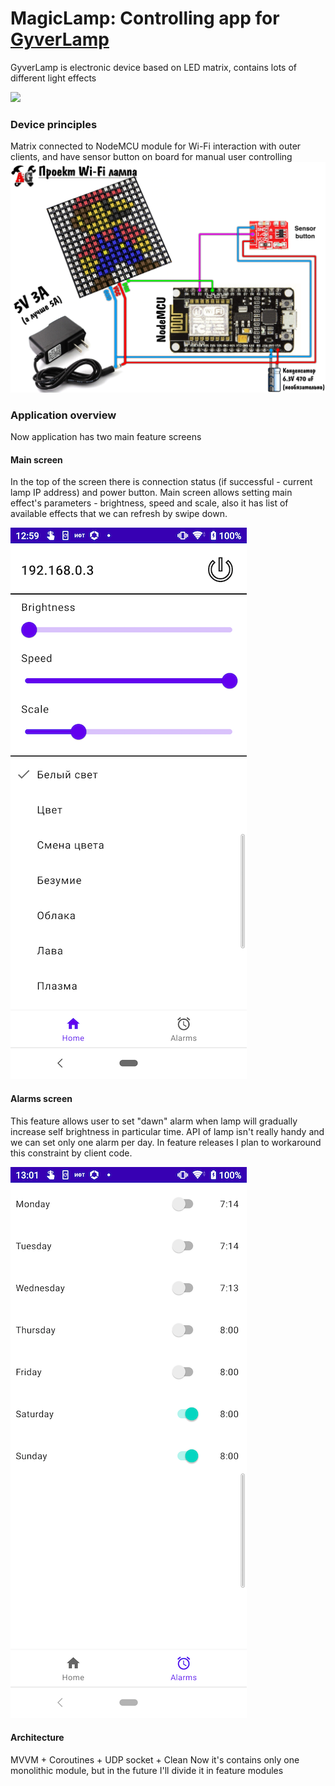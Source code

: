 # MagicLamp: Controlling app for [GyverLamp](https://alexgyver.ru/gyverlamp/)
GyverLamp is electronic device based on LED matrix, contains lots of different light effects
<p></p>

![](https://giant4.ru/upload/resize_cache/iblock/5af/400_400_140cd750bba9870f18aada2478b24840a/5af1375b952472b6e72d38ba9a189861.jpg)

### Device principles
Matrix connected to NodeMCU module for Wi-Fi interaction with outer clients, and have sensor button on board
for manual user controlling
![](images/scheme0-2.jpg)

### Application overview
Now application has two main feature screens

#### Main screen
In the top of the screen there is connection status (if successful - current lamp IP address) and power button.
Main screen allows setting main effect's parameters - brightness, speed and scale, also it has list of available 
effects that we can refresh by swipe down.
<p></p>

![](images/main_screen.png)

#### Alarms screen
This feature allows user to set "dawn" alarm when lamp will gradually increase self brightness in particular time.
API of lamp isn't really handy and we can set only one alarm per day. In feature releases I plan to workaround this
constraint by client code.
<p></p>

![](images/alarms_screen.png)

#### Architecture
MVVM + Coroutines + UDP socket + Clean
Now it's contains only one monolithic module, but in the future I'll divide it in feature modules
